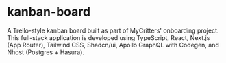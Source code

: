 # kanban-board
A Trello-style kanban board built as part of MyCritters' onboarding project. This full-stack application is developed using TypeScript, React, Next.js (App Router), Tailwind CSS, Shadcn/ui, Apollo GraphQL with Codegen, and Nhost (Postgres + Hasura).
